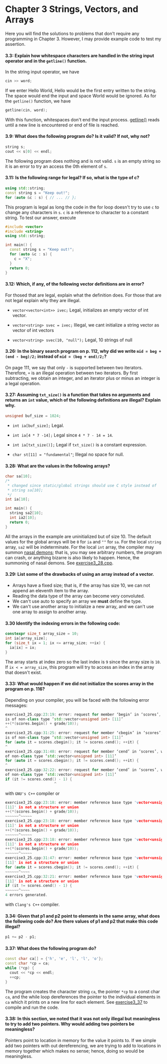# Chapter 3 Strings, Vectors, and Arrays

Here you will find the solutions to problems that don't require any programming
in Chapter 3.
However, I may provide example code to test my assertion.

#### 3.3: Explain how whitespace characters are handled in the string input operator and in the `getline()` function.
In the string input operator, we have
```c++
cin >> word;
```
If we enter Hello World, Hello would be the first entry written to the string.
The space would end the input and space World would be ignored.
As for the `getline()` function, we have
```c++
getline(cin, word);
```
With this function, whitespaces don't end the input process.
[getline()](http://www.cplusplus.com/reference/string/string/getline/) reads
until a new line is encountered or end of file is reached.

#### 3.9: What does the following program do? Is it valid? If not, why not?
```c++
string s;
cout << s[0] << endl;
```
The following program does nothing and is not valid.
`s` is an empty string so it is an error to try an access the 0th element of
`s`.

#### 3.11: Is the following range for legal? If so, what is the type of c?
```c++
using std::string;
const string s = "Keep out!";
for (auto &c : s) { // ... // };
```
This program is legal as long the code in the for loop doesn't try to use `c`
to change any characters in `s`.
`c` is a reference to character to a constant string.
To test our answer, execute
```c++
#include <vector>
#include <string>
using std::string;

int main() {
  const string s = "Keep out!";
  for (auto &c : s) {
    c = "X";
  }
  return 0;
}
```

#### 3.12: Which, if any, of the following vector definitions are in error?
For thosed that are legal, explain what the definition does.
For those that are not legal explain why they are illegal.
- `vector<vector<int>> ivec;`
    Legal, initializes an empty vector of int vector.

- `vector<string> svec = ivec;`
    Illegal, we cant initialize a string vector as vector of int vectors

- `vector<string> svec(10, "null");`
    Legal, 10 strings of null

#### 3.26: In the binary search program on p. 112, why did we write `mid = beg + (end - beg)/2;` instead of `mid = (beg + end)/2;`?
On page 111, we say that only `-` is supported between two iterators.
Therefore, `+` is an illegal operation between two iterators.
By first subtracting, we obtain an integer, and an iterator plus or minus an
integer is a legal operation.

#### 3.27: Assuming `txt_size()` is a function that takes no arguments and returns an `int` value, which of the following definitions are illegal? Explain why.
```c++
unsigned buf_size = 1024;
```
- `int ia[buf_size];`
    Legal.

- `int ia[4 * 7 -14];`
    Legal since `4 * 7 - 14 = 14`.

- `int ia[txt_size()];`
    Legal if `txt_size()` is a constant expression.

- `char st[11] = "fundamental"`;
    Illegal no space for null.

#### 3.28: What are the values in the following arrays?
```c++
char sa[10];
/*
 * changed since static/global strings should use C style instead of
 * string sa[10];
 */
int ia[10];

int main() {
  string sa2[10];
  int ia2[10];
  return 0;
}
```
All the arrays in the example are uninitialized but of size 10.
The default values for the global arrays will be `0` for `ia` and `""` for
`sa`.
For the local `string` array, `sa2` will be indeterminate.
For the local `int` array, the compiler may summon [nasal demons](https://groups.google.com/forum/?hl=en#!msg/comp.std.c/ycpVKxTZkgw/S2hHdTbv4d8J); that is, you may see arbitrary numbers, the program can crash, or
anything bizarre is also likely to happen. Hence, the summoning of nasal
demons.
See [exercise3_28.cpp](https://github.com/dwsmith1983/Cpp-Primer/blob/master/Chapter3/exercise3_28.cpp).

#### 3.29: List some of the drawbacks of using an array instead of a vector.
- Arrays have a fixed size; that is, if the array has size 10, we can not
append an eleventh item to the array.
- Reading the data type of the array can become very convoluted.
- We can't use auto to specify an array we **must** define the type.
- We can't use another array to initialize a new array, and we can't use one
array to assign to another array.

#### 3.30 Identify the indexing errors in the following code:
```c++
constexpr size_t array_size = 10;
int ia[array_size];
for (size_t ix = 1; ix <= array_size; ++ix) {
  ia[ix] = ix;
}
```
The array starts at index zero so the last index is `9` since the array size is
`10`.
If `ix < = array_size`, this program will try to access an index in the array
that doesn't exist.

#### 3.33: What would happen if we did not initialize the scores array in the program on p. 116?

Depending on your compiler, you will be faced with the following error
messages:
```c++
exercise3_25.cpp:23:19: error: request for member ‘begin’ in ‘scores’, which
is of non-class type ‘std::vector<unsigned int> [11]’
++(*(scores.begin() + grade/10));
^
exercise3_25.cpp:31:25: error: request for member ‘cbegin’ in ‘scores’, which
is of non-class type ‘std::vector<unsigned int> [11]’
for (auto it = scores.cbegin(); it != scores.cend(); ++it) {
^
exercise3_25.cpp:31:48: error: request for member ‘cend’ in ‘scores’, which is
of non-class type ‘std::vector<unsigned int> [11]’
for (auto it = scores.cbegin(); it != scores.cend(); ++it) {
^
exercise3_25.cpp:32:22: error: request for member ‘cend’ in ‘scores’, which is
of non-class type ‘std::vector<unsigned int> [11]’
if (it != scores.cend() - 1) {
                      ^
```
with `GNU's C++` compiler or
```c++
exercise3_25.cpp:23:18: error: member reference base type 'vector<unsigned int>
[11]' is not a structure or union
++(*(scores.begin() + grade/10));
~~~~~~^~~~~~
exercise3_25.cpp:23:18: error: member reference base type 'vector<unsigned int>
[11]' is not a structure or union
++(*(scores.begin() + grade/10));
~~~~~~^~~~~~
exercise3_25.cpp:23:18: error: member reference base type 'vector<unsigned int>
[11]' is not a structure or union
++(*(scores.begin() + grade/10));
~~~~~~^~~~~~
exercise3_25.cpp:31:47: error: member reference base type 'vector<unsigned int>
[11]' is not a structure or union
for (auto it = scores.cbegin(); it != scores.cend(); ++it) {
~~~~~~^~~~~
exercise3_25.cpp:32:21: error: member reference base type 'vector<unsigned int>
[11]' is not a structure or union
if (it != scores.cend() - 1) {
~~~~~~^~~~~
4 errors generated.
```
with `Clang's C++` compiler.

#### 3.34: Given that p1 and p2 point to elements in the same array, what does the following code do? Are there values of p1 and p2 that make this code illegal?
```c++
p1 += p2 - p1;
```

#### 3.37: What does the following program do?
```c++
const char ca[] = {'h', 'e', 'l', 'l', 'o'};
const char *cp = ca;
while (*cp) {
  cout << *cp << endl;
  ++cp;
}
```
The program creates the character string `ca`, the pointer `*cp` to a const
char `ca`, and the while loop dereferences the pointer to the individual
elements in `ca` which it prints on a new line for each element.
See
[exercise3_37](https://github.com/dwsmith1983/Cpp-Primer/blob/master/Chapter3/exercise3_37.cpp) to compile and run the code.

#### 3.38: In this section, we noted that it was not only illegal but meaningless to try to add two pointers. Why would adding two pointers be meaningless?
Pointers point to location in memory for the value it points to.
If we simple add two pointers with out dereferencing, we are trying to add to
locations in memory together which makes no sense; hence, doing so would be
meaningless.
